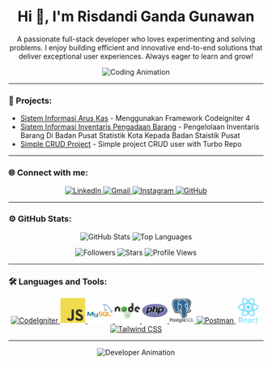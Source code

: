 <h1 align="center">Hi 👋, I'm Risdandi Ganda Gunawan</h1>
<p align="center">
    A passionate full-stack developer who loves experimenting and solving problems. I enjoy building efficient and innovative end-to-end solutions that deliver exceptional user experiences. Always eager to learn and grow!
</p>

<div align="center">
    <img height="300" src="https://raw.githubusercontent.com/hasibul-hasan-shuvo/hasibul-hasan-shuvo/main/images/coding-boy.gif" alt="Coding Animation" />
</div>

---

### 🚀 Projects:
<ul>
    <li>
        <a href="https://github.com/asstroboyz/hera" target="_blank">Sistem Informasi Arus Kas</a> - Menggunakan Framework Codeigniter 4
    </li>
    <li>
        <a href="https://github.com/asstroboyz/Inventaris_Pengadaan" target="_blank">Sistem Informasi Inventaris Pengadaan Barang</a> - Pengelolaan Inventaris Barang Di Badan Pusat Statistik Kota Kepada Badan Staistik Pusat
    </li>
    <li>
        <a href="https://github.com/asstroboyz/monorepo" target="_blank">Simple CRUD Project</a> -  Simple project CRUD user with Turbo Repo
    </li>
</ul>

---

### 🌐 Connect with me:
<p align="center">
    <a href="https://www.linkedin.com/in/risdandi-ganda-gunawan-5831052b8/" target="_blank">
        <img src="https://img.shields.io/static/v1?message=LinkedIn&logo=linkedin&label=&color=0077B5&logoColor=white&labelColor=&style=for-the-badge" height="30" alt="LinkedIn" />
    </a>
    <a href="mailto:gandagunawan36@gmail.com" target="_blank">
        <img src="https://img.shields.io/static/v1?message=Gmail&logo=gmail&label=gandagunawan36@gmail.com&color=D14836&logoColor=white&labelColor=&style=for-the-badge" height="30" alt="Gmail" />
    </a>
    <a href="https://www.instagram.com/_v.sycho/" target="_blank">
        <img src="https://img.shields.io/static/v1?message=Instagram&logo=instagram&label=&color=E4405F&logoColor=white&labelColor=&style=for-the-badge" height="30" alt="Instagram" />
    </a>
    <a href="https://github.com/asstroboyz" target="_blank">
        <img src="https://img.shields.io/static/v1?message=GitHub&logo=github&label=&color=181717&logoColor=white&labelColor=&style=for-the-badge" height="30" alt="GitHub" />
    </a>
</p>

---

### ⚙️ GitHub Stats:
<p align="center">
    <img src="https://github-readme-stats.vercel.app/api?username=asstroboyz&show_icons=true&theme=radical" alt="GitHub Stats" width="400" />
    <img src="https://github-readme-stats.vercel.app/api/top-langs/?username=asstroboyz&layout=compact&theme=radical" alt="Top Languages" width="400" />
</p>

<div align="center">
    <img src="https://custom-icon-badges.herokuapp.com/github/followers/asstroboyz?logo=github&style=social" alt="Followers" />
    <img src="https://custom-icon-badges.herokuapp.com/github/stars/asstroboyz?logo=star&style=social&logoColor=black" alt="Stars" />
    <img src="https://komarev.com/ghpvc/?username=asstroboyz" alt="Profile Views" />
</div>

---

### 🛠️ Languages and Tools:
<p align="center">
    <a href="https://codeigniter.com" target="_blank" rel="noreferrer">
        <img src="https://cdn.worldvectorlogo.com/logos/codeigniter.svg" alt="CodeIgniter" width="50" height="50" />
    </a>
    <a href="https://developer.mozilla.org/en-US/docs/Web/JavaScript" target="_blank" rel="noreferrer">
        <img src="https://raw.githubusercontent.com/devicons/devicon/master/icons/javascript/javascript-original.svg" alt="JavaScript" width="50" height="50" />
    </a>
    <a href="https://www.mysql.com/" target="_blank" rel="noreferrer">
        <img src="https://raw.githubusercontent.com/devicons/devicon/master/icons/mysql/mysql-original-wordmark.svg" alt="MySQL" width="50" height="50" />
    </a>
    <a href="https://nodejs.org" target="_blank" rel="noreferrer">
        <img src="https://raw.githubusercontent.com/devicons/devicon/master/icons/nodejs/nodejs-original-wordmark.svg" alt="Node.js" width="50" height="50" />
    </a>
    <a href="https://www.php.net" target="_blank" rel="noreferrer">
        <img src="https://raw.githubusercontent.com/devicons/devicon/master/icons/php/php-original.svg" alt="PHP" width="50" height="50" />
    </a>
    <a href="https://www.postgresql.org" target="_blank" rel="noreferrer">
        <img src="https://raw.githubusercontent.com/devicons/devicon/master/icons/postgresql/postgresql-original-wordmark.svg" alt="PostgreSQL" width="50" height="50" />
    </a>
    <a href="https://postman.com" target="_blank" rel="noreferrer">
        <img src="https://www.vectorlogo.zone/logos/getpostman/getpostman-icon.svg" alt="Postman" width="50" height="50" />
    </a>
    <a href="https://reactjs.org/" target="_blank" rel="noreferrer">
        <img src="https://raw.githubusercontent.com/devicons/devicon/master/icons/react/react-original-wordmark.svg" alt="React" width="50" height="50" />
    </a>
    <a href="https://tailwindcss.com/" target="_blank" rel="noreferrer">
        <img src="https://www.vectorlogo.zone/logos/tailwindcss/tailwindcss-icon.svg" alt="Tailwind CSS" width="50" height="50" />
    </a>
</p>

---

<p align="center">
    <img src="https://media.giphy.com/media/LmNwrBhejkK9EFP504/giphy.gif" width="100" alt="Developer Animation" />
</p>
